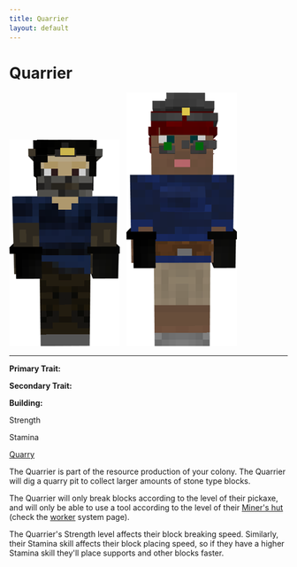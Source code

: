 ```yaml
---
title: Quarrier
layout: default
---
```

# Quarrier

<div class="infobox box text-center">
<img src="../../assets/images/workers/miner_m.png" alt="Miner Male" />&nbsp;&nbsp;&nbsp;<img src="../../assets/images/workers/miner_f.png" alt="Miner Female" />
<hr />
  <div class="row section-text text-left">
    <div class="col">
      <p><strong>Primary Trait:</strong></p>
      <p><strong>Secondary Trait:</strong></p>
      <p><strong>Building:</strong></p>
    </div>
    <div class="col">
      <p class="traitp">Strength</p>
      <p class="traits">Stamina</p>
      <p><a href="../buildings/quarry">Quarry</a></p>
    </div>
  </div>
</div>

The Quarrier is part of the resource production of your colony. The Quarrier will dig a quarry pit to collect larger amounts of stone type blocks.

The Quarrier will only break blocks according to the level of their pickaxe, and will only be able to use a tool according to the level of their [Miner's hut](../../source/buildings/mine) (check the [worker](../systems/worker) system page).

The Quarrier's Strength level affects their block breaking speed. Similarly, their Stamina skill affects their block placing speed, so if they have a higher Stamina skill they'll place supports and other blocks faster. 
